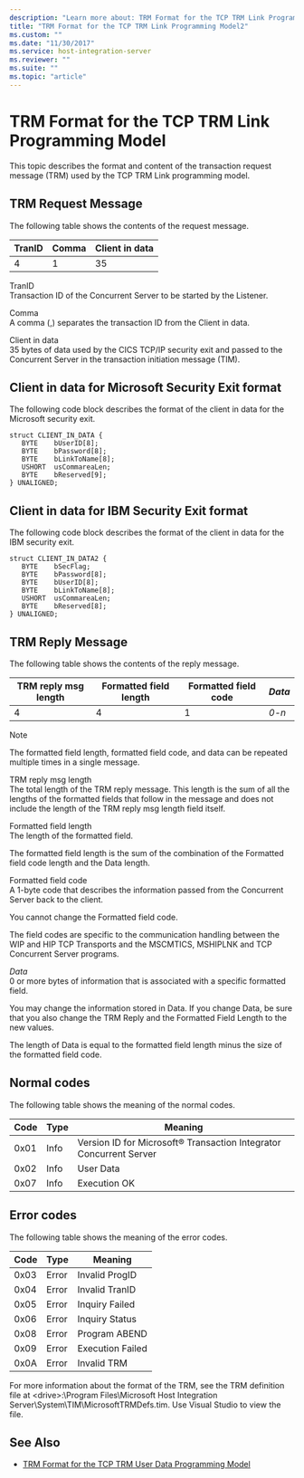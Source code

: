 ```yaml
---
description: "Learn more about: TRM Format for the TCP TRM Link Programming Model"
title: "TRM Format for the TCP TRM Link Programming Model2"
ms.custom: ""
ms.date: "11/30/2017"
ms.service: host-integration-server
ms.reviewer: ""
ms.suite: ""
ms.topic: "article"
---
```

# TRM Format for the TCP TRM Link Programming Model

This topic describes the format and content of the transaction request message (TRM) used by the TCP TRM Link programming model.  
  
## TRM Request Message
  
The following table shows the contents of the request message.  
  
|TranID|Comma|Client in data|  
|------------|-----------|--------------------|  
|4|1|35|  
  
TranID  
Transaction ID of the Concurrent Server to be started by the Listener.  
  
Comma  
A comma (,) separates the transaction ID from the Client in data.  
  
Client in data  
35 bytes of data used by the CICS TCP/IP security exit and passed to the Concurrent Server in the transaction initiation message (TIM).  
  
## Client in data for Microsoft Security Exit format
  
The following code block describes the format of the client in data for the Microsoft security exit.  
  
```  
struct CLIENT_IN_DATA {  
   BYTE    bUserID[8];  
   BYTE    bPassword[8];  
   BYTE    bLinkToName[8];  
   USHORT  usCommareaLen;  
   BYTE    bReserved[9];  
} UNALIGNED;  
```  
  
## Client in data for IBM Security Exit format
  
The following code block describes the format of the client in data for the IBM security exit.  
  
```  
struct CLIENT_IN_DATA2 {  
   BYTE    bSecFlag;  
   BYTE    bPassword[8];  
   BYTE    bUserID[8];  
   BYTE    bLinkToName[8];  
   USHORT  usCommareaLen;  
   BYTE    bReserved[8];  
} UNALIGNED;  
```  
  
## TRM Reply Message
  
The following table shows the contents of the reply message.  
  
|TRM reply msg length|Formatted field length|Formatted field code|*Data*|  
|--------------------------|----------------------------|--------------------------|------------|  
|4|4|1|*0-n*|  
  
> [!NOTE]
> The formatted field length, formatted field code, and data can be repeated multiple times in a single message.  
  
TRM reply msg length  
The total length of the TRM reply message. This length is the sum of all the lengths of the formatted fields that follow in the message and does not include the length of the TRM reply msg length field itself.  
  
Formatted field length  
The length of the formatted field.  
  
The formatted field length is the sum of the combination of the Formatted field code length and the Data length.  
  
Formatted field code  
A 1-byte code that describes the information passed from the Concurrent Server back to the client.  
  
You cannot change the Formatted field code.  
  
The field codes are specific to the communication handling between the WIP and HIP TCP Transports and the MSCMTICS, MSHIPLNK and TCP Concurrent Server programs.  
  
*Data*  
0 or more bytes of information that is associated with a specific formatted field.  
  
You may change the information stored in Data. If you change Data, be sure that you also change the TRM Reply and the Formatted Field Length to the new values.  
  
The length of Data is equal to the formatted field length minus the size of the formatted field code.  
  
## Normal codes
  
The following table shows the meaning of the normal codes.  
  
|Code|Type|Meaning|  
|----------|----------|-------------|  
|0x01|Info|Version ID for Microsoft® Transaction Integrator Concurrent Server|  
|0x02|Info|User Data|  
|0x07|Info|Execution OK|  
  
## Error codes
  
The following table shows the meaning of the error codes.  
  
|Code|Type|Meaning|  
|----------|----------|-------------|  
|0x03|Error|Invalid ProgID|  
|0x04|Error|Invalid TranID|  
|0x05|Error|Inquiry Failed|  
|0x06|Error|Inquiry Status|  
|0x08|Error|Program ABEND|  
|0x09|Error|Execution Failed|  
|0x0A|Error|Invalid TRM|  
  
For more information about the format of the TRM, see the TRM definition file at \<drive>:\Program Files\Microsoft Host Integration Server\System\TIM\MicrosoftTRMDefs.tim. Use Visual Studio to view the file.  
  
## See Also

- [TRM Format for the TCP TRM User Data Programming Model](../core/trm-format-for-the-tcp-trm-user-data-programming-model2.md)
